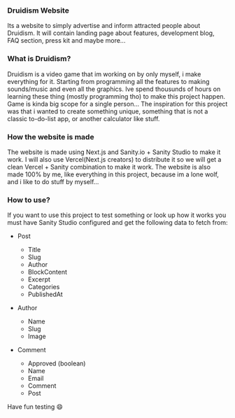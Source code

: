 ### Druidism Website

Its a website to simply advertise and inform attracted people about Druidism. It will contain landing page about features,
development blog, FAQ section, press kit and maybe more...

### What is Druidism?

Druidism is a video game that im working on by only myself, i make everything for it. Starting from programming all the
features to making sounds/music and even all the graphics. Ive spend thousunds of hours on learning these thing (mostly programming tho) to make this project happen. Game is kinda big scope for a single person... The inspiration for this project was that i wanted to create something unique, something that is not a classic to-do-list app, or another calculator like stuff.

### How the website is made

The website is made using Next.js and Sanity.io + Sanity Studio to make it work. I will also use Vercel(Next.js creators)
to distribute it so we will get a clean Vercel + Sanity combination to make it work. The website is also made 100% by me, like everything in this project, because im a lone wolf, and i like to do stuff by myself...

### How to use?

If you want to use this project to test something or look up how it works you must have Sanity Studio configured and get the following data to fetch from:

* Post
  * Title
  * Slug
  * Author
  * BlockContent
  * Excerpt
  * Categories
  * PublishedAt

* Author
  * Name
  * Slug
  * Image

* Comment
  * Approved (boolean)
  * Name
  * Email
  * Comment
  * Post

Have fun testing :smile: